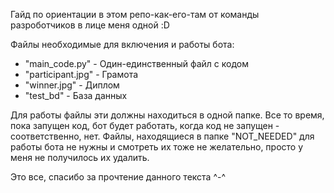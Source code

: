 Гайд по ориентации в этом репо-как-его-там от команды разроботчиков в лице меня одной :D

Файлы необходимые для включения и работы бота:
  * "main_code.py" - Один-единственный файл с кодом
  * "participant.jpg" - Грамота
  * "winner.jpg" - Диплом
  * "test_bd" - База данных

Для работы файлы эти должны находиться в одной папке.
Все то время, пока запущен код, бот будет работать, когда код не запущен - соответственно, нет.
Файлы, находящиеся в папке "NOT_NEEDED" для работы бота не нужны и смотреть их тоже не желательно, просто у меня не получилось их удалить.

Это все, спасибо за прочтение данного текста ^-^
